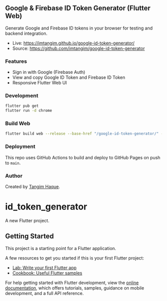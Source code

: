 ## Google & Firebase ID Token Generator (Flutter Web)

Generate Google and Firebase ID tokens in your browser for testing and backend integration.

- Live: https://imtangim.github.io/google-id-token-generator/
- Source: https://github.com/imtangim/google-id-token-generator

### Features

- Sign in with Google (Firebase Auth)
- View and copy Google ID Token and Firebase ID Token
- Responsive Flutter Web UI

### Development

```bash
flutter pub get
flutter run -d chrome
```

### Build Web

```bash
flutter build web --release --base-href "/google-id-token-generator/" --pwa-strategy=offline-first
```

### Deployment

This repo uses GitHub Actions to build and deploy to GitHub Pages on push to `main`.

### Author

Created by [Tangim Haque](https://github.com/imtangim).

# id_token_generator

A new Flutter project.

## Getting Started

This project is a starting point for a Flutter application.

A few resources to get you started if this is your first Flutter project:

- [Lab: Write your first Flutter app](https://docs.flutter.dev/get-started/codelab)
- [Cookbook: Useful Flutter samples](https://docs.flutter.dev/cookbook)

For help getting started with Flutter development, view the
[online documentation](https://docs.flutter.dev/), which offers tutorials,
samples, guidance on mobile development, and a full API reference.
